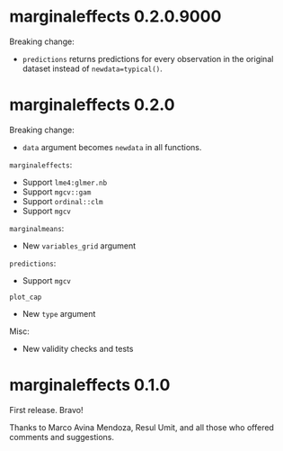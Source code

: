 # marginaleffects 0.2.0.9000

Breaking change:

* `predictions` returns predictions for every observation in the original dataset instead of `newdata=typical()`.


# marginaleffects 0.2.0

Breaking change:

* `data` argument becomes `newdata` in all functions.

`marginaleffects`:

* Support `lme4:glmer.nb`
* Support `mgcv::gam`
* Support `ordinal::clm`
* Support `mgcv`

`marginalmeans`:

* New `variables_grid` argument

`predictions`:

* Support `mgcv`

`plot_cap`

* New `type` argument

Misc:

* New validity checks and tests

# marginaleffects 0.1.0

First release. Bravo!

Thanks to Marco Avina Mendoza, Resul Umit, and all those who offered comments
and suggestions.
